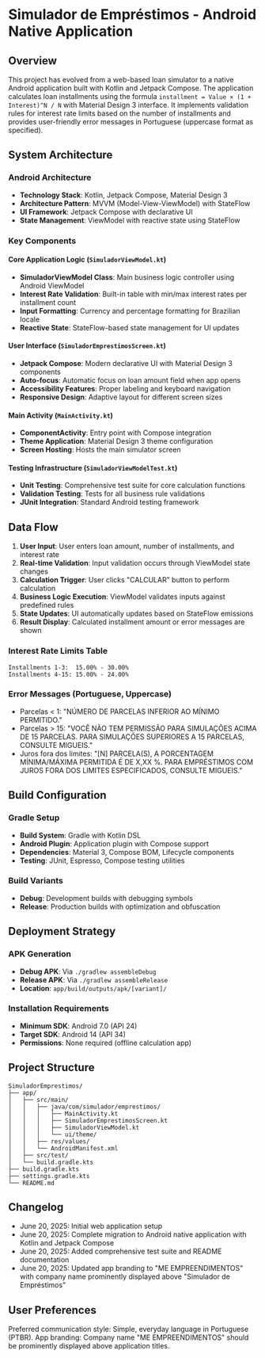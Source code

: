 # Simulador de Empréstimos - Android Native Application

## Overview

This project has evolved from a web-based loan simulator to a native Android application built with Kotlin and Jetpack Compose. The application calculates loan installments using the formula `installment = Value × (1 + Interest)^N / N` with Material Design 3 interface. It implements validation rules for interest rate limits based on the number of installments and provides user-friendly error messages in Portuguese (uppercase format as specified).

## System Architecture

### Android Architecture
- **Technology Stack**: Kotlin, Jetpack Compose, Material Design 3
- **Architecture Pattern**: MVVM (Model-View-ViewModel) with StateFlow
- **UI Framework**: Jetpack Compose with declarative UI
- **State Management**: ViewModel with reactive state using StateFlow

### Key Components

#### Core Application Logic (`SimuladorViewModel.kt`)
- **SimuladorViewModel Class**: Main business logic controller using Android ViewModel
- **Interest Rate Validation**: Built-in table with min/max interest rates per installment count
- **Input Formatting**: Currency and percentage formatting for Brazilian locale
- **Reactive State**: StateFlow-based state management for UI updates

#### User Interface (`SimuladorEmprestimosScreen.kt`)
- **Jetpack Compose**: Modern declarative UI with Material Design 3 components
- **Auto-focus**: Automatic focus on loan amount field when app opens
- **Accessibility Features**: Proper labeling and keyboard navigation
- **Responsive Design**: Adaptive layout for different screen sizes

#### Main Activity (`MainActivity.kt`)
- **ComponentActivity**: Entry point with Compose integration
- **Theme Application**: Material Design 3 theme configuration
- **Screen Hosting**: Hosts the main simulator screen

#### Testing Infrastructure (`SimuladorViewModelTest.kt`)
- **Unit Testing**: Comprehensive test suite for core calculation functions
- **Validation Testing**: Tests for all business rule validations
- **JUnit Integration**: Standard Android testing framework

## Data Flow

1. **User Input**: User enters loan amount, number of installments, and interest rate
2. **Real-time Validation**: Input validation occurs through ViewModel state changes
3. **Calculation Trigger**: User clicks "CALCULAR" button to perform calculation
4. **Business Logic Execution**: ViewModel validates inputs against predefined rules
5. **State Updates**: UI automatically updates based on StateFlow emissions
6. **Result Display**: Calculated installment amount or error messages are shown

### Interest Rate Limits Table
```
Installments 1-3:  15.00% - 30.00%
Installments 4-15: 15.00% - 24.00%
```

### Error Messages (Portuguese, Uppercase)
- Parcelas < 1: "NÚMERO DE PARCELAS INFERIOR AO MÍNIMO PERMITIDO."
- Parcelas > 15: "VOCÊ NÃO TEM PERMISSÃO PARA SIMULAÇÕES ACIMA DE 15 PARCELAS. PARA SIMULAÇÕES SUPERIORES A 15 PARCELAS, CONSULTE MIGUEIS."
- Juros fora dos limites: "[N] PARCELA(S), A PORCENTAGEM MÍNIMA/MÁXIMA PERMITIDA É DE X,XX %. PARA EMPRÉSTIMOS COM JUROS FORA DOS LIMITES ESPECIFICADOS, CONSULTE MIGUEIS."

## Build Configuration

### Gradle Setup
- **Build System**: Gradle with Kotlin DSL
- **Android Plugin**: Application plugin with Compose support
- **Dependencies**: Material 3, Compose BOM, Lifecycle components
- **Testing**: JUnit, Espresso, Compose testing utilities

### Build Variants
- **Debug**: Development builds with debugging symbols
- **Release**: Production builds with optimization and obfuscation

## Deployment Strategy

### APK Generation
- **Debug APK**: Via `./gradlew assembleDebug`
- **Release APK**: Via `./gradlew assembleRelease`
- **Location**: `app/build/outputs/apk/[variant]/`

### Installation Requirements
- **Minimum SDK**: Android 7.0 (API 24)
- **Target SDK**: Android 14 (API 34)
- **Permissions**: None required (offline calculation app)

## Project Structure

```
SimuladorEmprestimos/
├── app/
│   ├── src/main/
│   │   ├── java/com/simulador/emprestimos/
│   │   │   ├── MainActivity.kt
│   │   │   ├── SimuladorEmprestimosScreen.kt
│   │   │   ├── SimuladorViewModel.kt
│   │   │   └── ui/theme/
│   │   ├── res/values/
│   │   └── AndroidManifest.xml
│   ├── src/test/
│   └── build.gradle.kts
├── build.gradle.kts
├── settings.gradle.kts
└── README.md
```

## Changelog

- June 20, 2025: Initial web application setup
- June 20, 2025: Complete migration to Android native application with Kotlin and Jetpack Compose
- June 20, 2025: Added comprehensive test suite and README documentation
- June 20, 2025: Updated app branding to "ME EMPREENDIMENTOS" with company name prominently displayed above "Simulador de Empréstimos"

## User Preferences

Preferred communication style: Simple, everyday language in Portuguese (PTBR).
App branding: Company name "ME EMPREENDIMENTOS" should be prominently displayed above application titles.